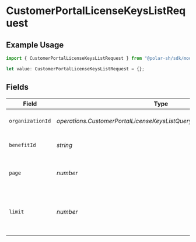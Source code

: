 # CustomerPortalLicenseKeysListRequest

## Example Usage

```typescript
import { CustomerPortalLicenseKeysListRequest } from "@polar-sh/sdk/models/operations";

let value: CustomerPortalLicenseKeysListRequest = {};
```

## Fields

| Field                                                                    | Type                                                                     | Required                                                                 | Description                                                              |
| ------------------------------------------------------------------------ | ------------------------------------------------------------------------ | ------------------------------------------------------------------------ | ------------------------------------------------------------------------ |
| `organizationId`                                                         | *operations.CustomerPortalLicenseKeysListQueryParamOrganizationIDFilter* | :heavy_minus_sign:                                                       | Filter by organization ID.                                               |
| `benefitId`                                                              | *string*                                                                 | :heavy_minus_sign:                                                       | Filter by a specific benefit                                             |
| `page`                                                                   | *number*                                                                 | :heavy_minus_sign:                                                       | Page number, defaults to 1.                                              |
| `limit`                                                                  | *number*                                                                 | :heavy_minus_sign:                                                       | Size of a page, defaults to 10. Maximum is 100.                          |